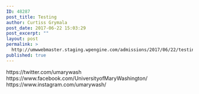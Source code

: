 ```yaml
---
ID: 48287
post_title: Testing
author: Curtiss Grymala
post_date: 2017-06-22 15:03:29
post_excerpt: ""
layout: post
permalink: >
  http://umwwebmaster.staging.wpengine.com/admissions/2017/06/22/testing/
published: true
---
```

<div class="one-half first">
https://twitter.com/umarywash
</div>
<div class="one-half">
https://www.facebook.com/UniversityofMaryWashington/
</div>
<div class="clearfix">
https://www.instagram.com/umarywash/
</div>